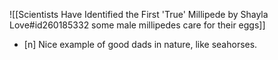 ![[Scientists Have Identified the First 'True' Millipede by Shayla Love#id260185332 some male millipedes care for their eggs]]
- [n] Nice example of good dads in nature, like seahorses.
